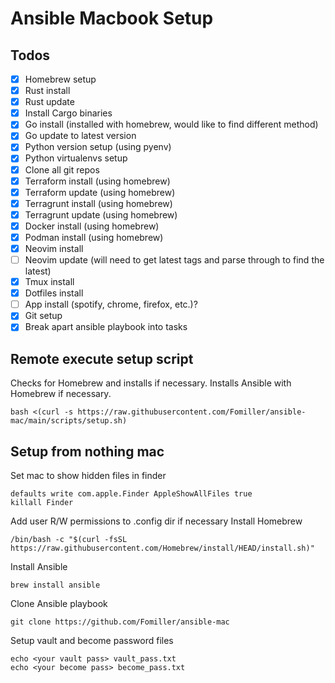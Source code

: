 # Ansible Macbook Setup

## Todos
- [x] Homebrew setup
- [x] Rust install 
- [x] Rust update
- [x] Install Cargo binaries
- [x] Go install (installed with homebrew, would like to find different method)
- [x] Go update to latest version
- [x] Python version setup (using pyenv)
- [x] Python virtualenvs setup
- [x] Clone all git repos
- [x] Terraform install (using homebrew)
- [x] Terraform update (using homebrew)
- [x] Terragrunt install (using homebrew)
- [x] Terragrunt update (using homebrew)
- [x] Docker install (using homebrew) 
- [x] Podman install (using homebrew)
- [x] Neovim install
- [ ] Neovim update (will need to get latest tags and parse through to find the latest)
- [x] Tmux install 
- [x] Dotfiles install
- [ ] App install (spotify, chrome, firefox, etc.)?
- [x] Git setup
- [x] Break apart ansible playbook into tasks

## Remote execute setup script
Checks for Homebrew and installs if necessary. Installs Ansible with Homebrew if necessary.
```
bash <(curl -s https://raw.githubusercontent.com/Fomiller/ansible-mac/main/scripts/setup.sh)
```

## Setup from nothing mac 
Set mac to show hidden files in finder
```
defaults write com.apple.Finder AppleShowAllFiles true
killall Finder
```
Add user R/W permissions to .config dir if necessary
Install Homebrew
```
/bin/bash -c "$(curl -fsSL https://raw.githubusercontent.com/Homebrew/install/HEAD/install.sh)"
```
Install Ansible
```
brew install ansible
```
Clone Ansible playbook
```
git clone https://github.com/Fomiller/ansible-mac
```
Setup vault and become password files
```
echo <your vault pass> vault_pass.txt
echo <your become pass> become_pass.txt
```
